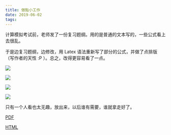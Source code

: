 ```yaml
---
title: 做點小工作
date: 2019-06-02
tags:
---
```

<!-- more -->
计算模拟考试前，老师发了一份复习题纲。用的是普通的文本写的，一些公式看上去很乱。

于是边复习题纲，边修改，用 Latex 语法重新写了部分的公式，并做了点排版（写作者的天性 :P ）。总之，改得更容易看了一点。

![](1559472330222.png)

![](1559472290996.png)

![](1559472386325.png)

![](1559472409652.png)

只有一个人看也太无趣，放出来，以后谁有需要，谁就拿走好了。

[PDF](https://files.catbox.moe/hy6qar.pdf)

[HTML](https://files.catbox.moe/9z4wcm.html)
